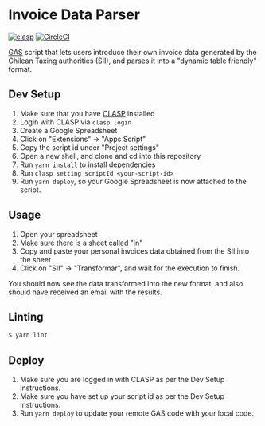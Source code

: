 # Invoice Data Parser

[![clasp][clasp-svg]][clasp]
[![CircleCI][ci-status-svg]][ci-status]

[GAS][gas] script that lets users introduce their own invoice data generated by the Chilean Taxing
authorities (SII), and parses it into a "dynamic table friendly" format.

## Dev Setup

1. Make sure that you have [CLASP][clasp] installed
2. Login with CLASP via `clasp login`
3. Create a Google Spreadsheet
4. Click on "Extensions" -> "Apps Script"
5. Copy the script id under "Project settings"
6. Open a new shell, and clone and cd into this repository
7. Run `yarn install` to install dependencies
8. Run `clasp setting scriptId <your-script-id>`
9. Run `yarn deploy`, so your Google Spreadsheet is now attached to the script.

## Usage

1. Open your spreadsheet
2. Make sure there is a sheet called "in"
3. Copy and paste your personal invoices data obtained from the SII into the sheet
4. Click on "SII" -> "Transformar", and wait for the execution to finish.

You should now see the data transformed into the new format, and also should have received an email
with the results.

## Linting

```sh
$ yarn lint
```

## Deploy

1. Make sure you are logged in with CLASP as per the Dev Setup instructions.
2. Make sure you have set up your script id as per the Dev Setup instructions.
3. Run `yarn deploy` to update your remote GAS code with your local code.

[clasp-svg]: https://img.shields.io/badge/built%20with-clasp-4285f4.svg
[clasp]: https://github.com/google/clasp
[ci-status-svg]: https://circleci.com/gh/sasalatart/invoice-data-parser.svg?style=svg
[ci-status]: https://circleci.com/gh/sasalatart/invoice-data-parser
[gas]: https://developers.google.com/apps-script
